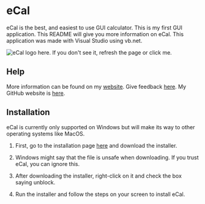 # eCal

eCal is the best, and easiest to use GUI calculator. This is my first GUI application. This README will give you more information on eCal. This application was made with Visual Studio using vb.net.

![eCal logo here. If you don't see it, refresh the page or click me.](https://public.by.files.1drv.com/y4mYQ9-WBbBrrxQEeqw0RPlcRGoTJkM6oSnD_TmyM0c2vK0tVWHB9HVUibur8CH6fjN_UYfJSHOacHejhQn8hBIWu9oYHjLU7Tkw6XaygdPhL1rnhU7IDmLkMaDWFfzWwtKwZe9ZrFvaQnQbp-qJGkmmKPBkrl-7ZIYzYOXBuUuyrUY6ecrLT849VdGMfMTznuGwsjsLcMorkSeLzTEsrnJRl5lK8J2dH0H_mwkXh1GUEo?access_token=EwAoA61DBAAUmcDj0azQ5tf1lkBfAvHLBzXl5ugAAftmPXGn9yhzg1Pk/drSPJ4MRnod5TgjNMrfUjXj19%2b7ceFYofpiFaVub%2b3z0N8%2btf1Mhn%2bT3Sb131fKOVzYsriDlQe4G7Jqfe0YlPNcHDQB7Q13fxi3XKNCJ%2bq%2bOfRGqZETWE231ke5yaHbDM4AjHoZM4lrrvhupUdoGGhwMiDXMiEuo89nUPq3DlFwJlMu4GNjLBdluUBCm6A9A8ujwpXvIUcZUVYASL8SyjwqFr9WAaqO0Us1lF/34cOjgnDi9Dh1tc6mLVykIa/6JrzXdv4pGVUOeoqRh67to/vst8ERO6F7vhUrfhlBHJMRyoEEB3jNoOfugvS0OfthBr%2bAzSIDZgAACIEK3rTzL/3B%2bAHkb5TzmCh7cBMl6IAm6fY2xNErcpoDwWCUBcG730nMSOIaV6QMoZQA9R/sNw6Z0NuXv7Imk7d2ME3obd5F06Lrfns0Jk/PvA72T5gv9LlRl3SsmxBvaYrwwiJkxNccvIvMmESn61Wva355uNwVKrQ%2bwS/yxDicYI4EBEYBaN4uG5c2b3UehZvsyhtNQZri1cM1XZeTd8nSjiGSbWcjDDbWmBUkfANmyPhvYlbLKWbdRtSIjhkYqHMsgFf9vdqKzPWR2gXbDuGu3mYgiUSms41mAMj4p3bGRmfwKbsHGqOOHUZyBV1Fb8te5bY2XuaZ1TLznN7WXr5FUhklpXEQyMGkEmHZ%2bGuwQ2MoVeQ2sju1CeJ1%2bTg149E3R4fn5QaU/p%2b5ePreNFqp39/ZhI3uUofIjznkzbU7I1xBgyrR5CSq9ZugLo5AXyraHlmmszytzUVwmqpRzQDIFLQZK8ysZK9WxU53NvJGLgmx6iF%2b9o9yjdbphoeLZM%2b8r8mOGdnAZWNCrDth/yzwMQn6ETH0lG8YyaYeVsCijRCPrx2z/I5Hc/a5ggQB%2bkePKvjFEA%2brtEzOvjQxluRLhqEgrcTwHMsO4OxprvKxrn4mS32XQakw0AZK46Zh/qaA1RHpxFFOHumLH0EGms%2b1ciJf%2b/8pH2pxSCd4Dp7V%2bNQUAg%3d%3d)

## Help

More information can be found on my [website](https://sites.google.com/view/rishaank/ecal). Give feedback [here](https://docs.google.com/forms/d/e/1FAIpQLSfgiyL7RUH8CC_7mPTITcIBk7X_-jNWP258FcexjQ426rDfQA/viewform). My GitHub website is [here](https://github.com/rishaank/eCal).

## Installation

eCal is currently only supported on Windows but will make its way to other operating systems like MacOS.

1. First, go to the installation page [here](https://github.com/rishaank/eCal/releases) and download the installer.

2. Windows might say that the file is unsafe when downloading. If you trust eCal, you can ignore this.

3. After downloading the installer, right-click on it and check the box saying unblock.

4. Run the installer and follow the steps on your screen to install eCal.

   

